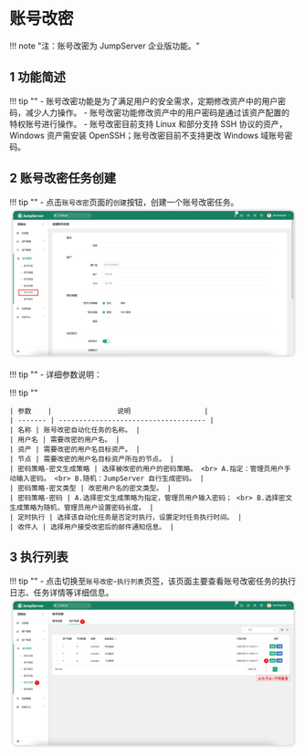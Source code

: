 # 账号改密
!!! note "注：账号改密为 JumpServer 企业版功能。"

## 1 功能简述
!!! tip ""
    - 账号改密功能是为了满足用户的安全需求，定期修改资产中的用户密码，减少人力操作。
    - 账号改密功能修改资产中的用户密码是通过该资产配置的特权账号进行操作。
    - 账号改密目前支持 Linux 和部分支持 SSH 协议的资产，Windows 资产需安装 OpenSSH；账号改密目前不支持更改 Windows 域账号密码。

## 2 账号改密任务创建
!!! tip ""
    - 点击`账号改密`页面的`创建`按钮，创建一个账号改密任务。
![account_densification01](../../../img/account_densification01.png)

!!! tip ""
    - 详细参数说明：

!!! tip ""

    | 参数    |                说明                  |
    | ------- | ------------------------------------ |
    | 名称 | 账号改密自动化任务的名称。 |
    | 用户名 | 需要改密的用户名。 |
    | 资产 | 需要改密的用户名目标资产。 |
    | 节点 | 需要改密的用户名目标资产所在的节点。 |
    | 密码策略-密文生成策略 | 选择被改密的用户的密码策略。 <br> A.指定：管理员用户手动输入密码。 <br> B.随机：JumpServer 自行生成密码。 |
    | 密码策略-密文类型 | 改密用户名的密文类型。 |
    | 密码策略-密码 | A.选择密文生成策略为指定，管理员用户输入密码； <br> B.选择密文生成策略为随机，管理员用户设置密码长度。 |
    | 定时执行 | 选择该自动化任务是否定时执行，设置定时任务执行时间。 |
    | 收件人 | 选择用户接受改密后的邮件通知信息。 |

## 3 执行列表
!!! tip ""
    - 点击切换至`账号改密`-`执行列表`页签，该页面主要查看账号改密任务的执行日志、任务详情等详细信息。
![account_densification02](../../../img/account_densification02.png)

